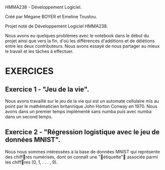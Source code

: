 HMMA238 - Développement Logiciel.

Créé par Mégane BOYER et Emeline Toustou.

Projet noté de Développement Logiciel HMMA238. 


Nous avons eu quelques problèmes avec le notebook dans le début du projet ainsi que vers la fin, d'où les différences d'additions et de délétions entre les deux contributeurs. Nous avons essayé de nous partager au mieux le travail et les tâches à effectuer. 


# EXERCICES 

## Exercice 1 - "Jeu de la vie".

Nous avons travaillé sur le jeu de la vie qui est un automate cellulaire mis au point par le mathématicien britannique John Horton Conway en 1970. Nous avons dans un premier temps implémenté sans numba puis avec numba dans un second temps. 


## Exercice 2 - "Régression logistique avec le jeu de données MNIST".

Nous nous sommes intéressées à la base de données MNIST qui représente des chiff􏰀res numérisés,
dont on connaît une "􏰁étiquette"􏰂 associée parmi les chiff􏰀res (0, 1, . . . , 9).
